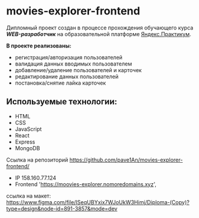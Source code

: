 # movies-explorer-frontend
Дипломный проект создан в процессе прохождения обучающего курса ***WEB-разработчик*** на образовательной платформе [Яндекс.Практикум](https://practicum.yandex.ru/ "Перейти").

**В проекте реализованы:**
* регистрация/авторизация пользователей
* валидация данных вводимых пользователем
* добавление/удаление пользователей и карточек
* редактирование данных пользователей
* постановка/cнятие лайка карточек

## Используемые технологии:
* HTML
* CSS
* JavaScript
* React
* Express
* MongoDB

Ссылка на репозиторий https://github.com/pave1An/movies-explorer-frontend/

* IP  158.160.77.124
* Frontend  'https://moovies-explorer.nomoredomains.xyz',


ссылка на макет: https://www.figma.com/file/ISeqUBYxix7WJoUkW3Himj/Diploma-(Copy)?type=design&node-id=891-3857&mode=dev
